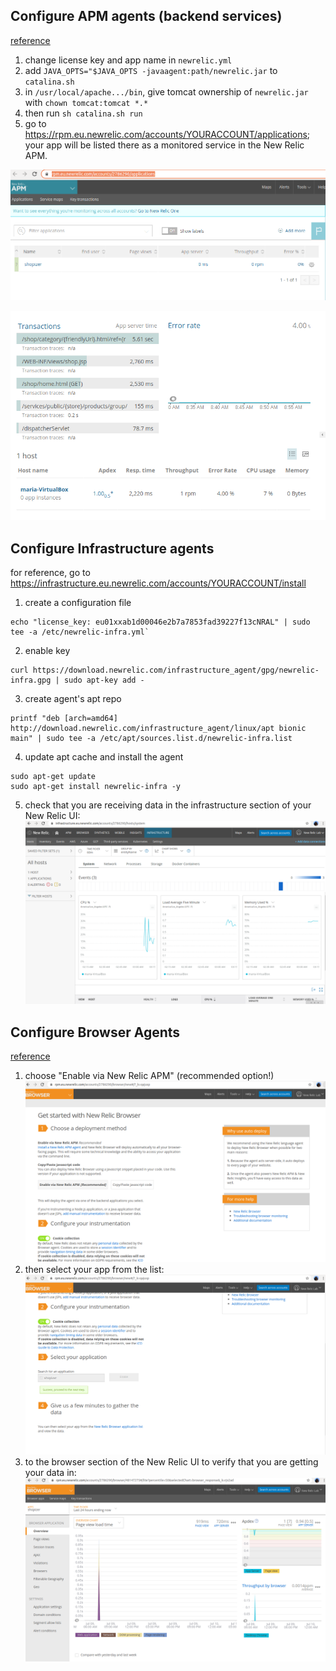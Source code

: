 ## Configure APM agents (backend services)
[reference](https://docs.newrelic.com/docs/agents/java-agent/additional-installation/install-new-relic-java-agent-docker#app-name)

1. change license key and app name in `newrelic.yml`
2. add `JAVA_OPTS="$JAVA_OPTS -javaagent:path/newrelic.jar` to `catalina.sh`
3. in `/usr/local/apache.../bin`, give tomcat ownership of `newrelic.jar` with `chown tomcat:tomcat *.*`
4. then run `sh catalina.sh run`
5. go to https://rpm.eu.newrelic.com/accounts/YOURACCOUNT/applications; your app will be listed there as a monitored service in the New Relic APM.

![your app listed](https://github.com/Maosso/nr/blob/master/APM%20app.png)

![server response times](https://github.com/Maosso/nr/blob/master/transactions_host.png)

## Configure Infrastructure agents
for reference, go to https://infrastructure.eu.newrelic.com/accounts/YOURACCOUNT/install

1. create a configuration file
```
echo "license_key: eu01xxab1d00046e2b7a7853fad39227f13cNRAL" | sudo tee -a /etc/newrelic-infra.yml`
```
2. enable key
```
curl https://download.newrelic.com/infrastructure_agent/gpg/newrelic-infra.gpg | sudo apt-key add -
```
3. create agent's apt repo
```
printf "deb [arch=amd64] http://download.newrelic.com/infrastructure_agent/linux/apt bionic main" | sudo tee -a /etc/apt/sources.list.d/newrelic-infra.list
```
4. update apt cache and install the agent
```
sudo apt-get update
sudo apt-get install newrelic-infra -y
```

5. check that you are receiving data in the infrastructure section of your New Relic UI:
![enter image description here](https://github.com/Maosso/nr/blob/master/infra.png)

## Configure Browser Agents
[reference](https://docs.newrelic.com/docs/browser/new-relic-browser/installation/install-new-relic-browser-agent)
1. choose "Enable via New Relic APM" (recommended option!)
![enable via APM](https://github.com/Maosso/nr/blob/master/select%20via%20APM.png)
2. then select your app from the list:
![select your app](https://github.com/Maosso/nr/blob/master/enable%20for%20your%20app.png)
3. to the browser section of the New Relic UI to verify that you are getting your data in:
![check that you are getting data](https://github.com/Maosso/nr/blob/master/view%20browser%20data.png)
<!--stackedit_data:
eyJoaXN0b3J5IjpbMTkyODUyNjE2NiwxNTMxMjQwNjI5LDE2OD
cyMzkwMjBdfQ==
-->